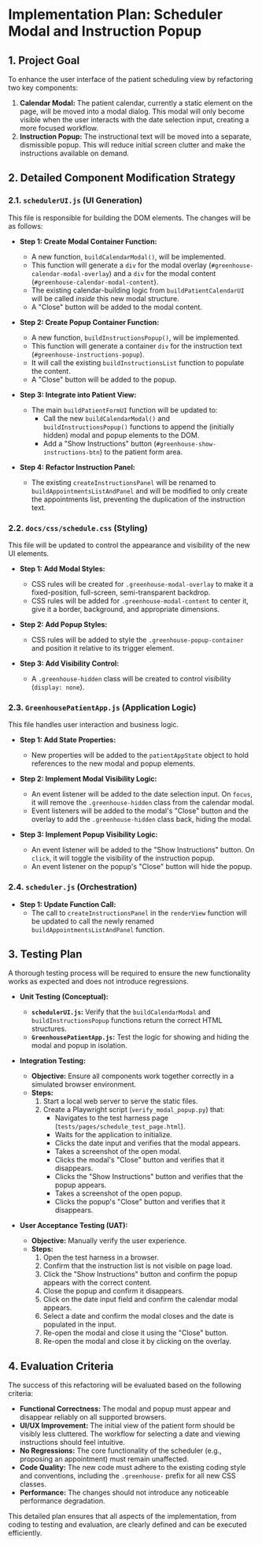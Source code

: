 # Implementation Plan: Scheduler Modal and Instruction Popup

## 1. Project Goal

To enhance the user interface of the patient scheduling view by refactoring two key components:
1.  **Calendar Modal:** The patient calendar, currently a static element on the page, will be moved into a modal dialog. This modal will only become visible when the user interacts with the date selection input, creating a more focused workflow.
2.  **Instruction Popup:** The instructional text will be moved into a separate, dismissible popup. This will reduce initial screen clutter and make the instructions available on demand.

## 2. Detailed Component Modification Strategy

### 2.1. `schedulerUI.js` (UI Generation)

This file is responsible for building the DOM elements. The changes will be as follows:

- **Step 1: Create Modal Container Function:**
  - A new function, `buildCalendarModal()`, will be implemented.
  - This function will generate a `div` for the modal overlay (`#greenhouse-calendar-modal-overlay`) and a `div` for the modal content (`#greenhouse-calendar-modal-content`).
  - The existing calendar-building logic from `buildPatientCalendarUI` will be called *inside* this new modal structure.
  - A "Close" button will be added to the modal content.

- **Step 2: Create Popup Container Function:**
  - A new function, `buildInstructionsPopup()`, will be implemented.
  - This function will generate a container `div` for the instruction text (`#greenhouse-instructions-popup`).
  - It will call the existing `buildInstructionsList` function to populate the content.
  - A "Close" button will be added to the popup.

- **Step 3: Integrate into Patient View:**
  - The main `buildPatientFormUI` function will be updated to:
    - Call the new `buildCalendarModal()` and `buildInstructionsPopup()` functions to append the (initially hidden) modal and popup elements to the DOM.
    - Add a "Show Instructions" button (`#greenhouse-show-instructions-btn`) to the patient form area.

- **Step 4: Refactor Instruction Panel:**
  - The existing `createInstructionsPanel` will be renamed to `buildAppointmentsListAndPanel` and will be modified to only create the appointments list, preventing the duplication of the instruction text.

### 2.2. `docs/css/schedule.css` (Styling)

This file will be updated to control the appearance and visibility of the new UI elements.

- **Step 1: Add Modal Styles:**
  - CSS rules will be created for `.greenhouse-modal-overlay` to make it a fixed-position, full-screen, semi-transparent backdrop.
  - CSS rules will be added for `.greenhouse-modal-content` to center it, give it a border, background, and appropriate dimensions.

- **Step 2: Add Popup Styles:**
  - CSS rules will be added to style the `.greenhouse-popup-container` and position it relative to its trigger element.

- **Step 3: Add Visibility Control:**
  - A `.greenhouse-hidden` class will be created to control visibility (`display: none`).

### 2.3. `GreenhousePatientApp.js` (Application Logic)

This file handles user interaction and business logic.

- **Step 1: Add State Properties:**
  - New properties will be added to the `patientAppState` object to hold references to the new modal and popup elements.

- **Step 2: Implement Modal Visibility Logic:**
  - An event listener will be added to the date selection input. On `focus`, it will remove the `.greenhouse-hidden` class from the calendar modal.
  - Event listeners will be added to the modal's "Close" button and the overlay to add the `.greenhouse-hidden` class back, hiding the modal.

- **Step 3: Implement Popup Visibility Logic:**
  - An event listener will be added to the "Show Instructions" button. On `click`, it will toggle the visibility of the instruction popup.
  - An event listener on the popup's "Close" button will hide the popup.

### 2.4. `scheduler.js` (Orchestration)

- **Step 1: Update Function Call:**
  - The call to `createInstructionsPanel` in the `renderView` function will be updated to call the newly renamed `buildAppointmentsListAndPanel` function.

## 3. Testing Plan

A thorough testing process will be required to ensure the new functionality works as expected and does not introduce regressions.

- **Unit Testing (Conceptual):**
  - **`schedulerUI.js`:** Verify that the `buildCalendarModal` and `buildInstructionsPopup` functions return the correct HTML structures.
  - **`GreenhousePatientApp.js`:** Test the logic for showing and hiding the modal and popup in isolation.

- **Integration Testing:**
  - **Objective:** Ensure all components work together correctly in a simulated browser environment.
  - **Steps:**
    1.  Start a local web server to serve the static files.
    2.  Create a Playwright script (`verify_modal_popup.py`) that:
        - Navigates to the test harness page (`tests/pages/schedule_test_page.html`).
        - Waits for the application to initialize.
        - Clicks the date input and verifies that the modal appears.
        - Takes a screenshot of the open modal.
        - Clicks the modal's "Close" button and verifies that it disappears.
        - Clicks the "Show Instructions" button and verifies that the popup appears.
        - Takes a screenshot of the open popup.
        - Clicks the popup's "Close" button and verifies that it disappears.

- **User Acceptance Testing (UAT):**
  - **Objective:** Manually verify the user experience.
  - **Steps:**
    1.  Open the test harness in a browser.
    2.  Confirm that the instruction list is not visible on page load.
    3.  Click the "Show Instructions" button and confirm the popup appears with the correct content.
    4.  Close the popup and confirm it disappears.
    5.  Click on the date input field and confirm the calendar modal appears.
    6.  Select a date and confirm the modal closes and the date is populated in the input.
    7.  Re-open the modal and close it using the "Close" button.
    8.  Re-open the modal and close it by clicking on the overlay.

## 4. Evaluation Criteria

The success of this refactoring will be evaluated based on the following criteria:

- **Functional Correctness:** The modal and popup must appear and disappear reliably on all supported browsers.
- **UI/UX Improvement:** The initial view of the patient form should be visibly less cluttered. The workflow for selecting a date and viewing instructions should feel intuitive.
- **No Regressions:** The core functionality of the scheduler (e.g., proposing an appointment) must remain unaffected.
- **Code Quality:** The new code must adhere to the existing coding style and conventions, including the `.greenhouse-` prefix for all new CSS classes.
- **Performance:** The changes should not introduce any noticeable performance degradation.

This detailed plan ensures that all aspects of the implementation, from coding to testing and evaluation, are clearly defined and can be executed efficiently.
